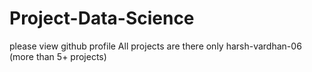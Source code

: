 # Project-Data-Science
please view github profile All projects are there only harsh-vardhan-06 (more than 5+ projects)
